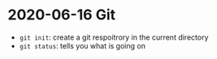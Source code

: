 # 2020-06-16 Git

- `git init`: create a git respoitrory in the current directory
- `git status`: tells you what is going on
